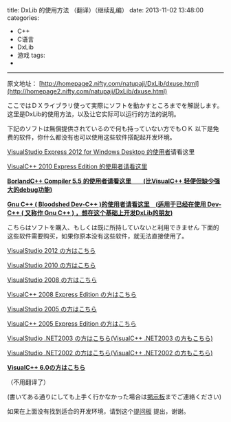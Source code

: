 title: DxLib 的使用方法 （翻译）（继续乱编）
date: 2013-11-02 13:48:00
categories:
- C++
- C语言
- DxLib
- 游戏
tags:
- 
---
原文地址：
[http://homepage2.nifty.com/natupaji/DxLib/dxuse.html](http://homepage2.nifty.com/natupaji/DxLib/dxuse.html)

ここではＤＸライブラリ使って実際にソフトを動かすところまでを解説します。
这里是DxLib的使用方法，以及让它实际可以运行的方法的说明。

下記のソフトは無償提供されているので何も持っていない方でもＯＫ
以下是免费的软件，你什么都没有也可以使用这些软件搭配起开发环境。

[VisualStudio Express 2012 for Windows Desktop 的使用](http://homepage2.nifty.com/natupaji/DxLib/dxuse_vc2012express.html)[者](http://homepage2.nifty.com/natupaji/DxLib/dxuse_vc2012express.html)请看这里

[VisualC++ 2010 Express Edition 的使用者请看这里](http://homepage2.nifty.com/natupaji/DxLib/dxuse_vc2010express.html)

[**BorlandC++ Compiler 5.5 的使用者请看这里　　(比VisualC++ 轻便但缺少强大的debug功能)**](http://homepage2.nifty.com/natupaji/DxLib/dxuse_bcc.html)

[**Gnu C++ ( Bloodshed Dev-C++ )的使用者请看这里　(适用于已经在使用 Dev-C++ ( 又称作 Gnu C++ ) ，想在这个基础上开发DxLib的朋友)**](http://homepage2.nifty.com/natupaji/DxLib/dxuse_gcc.html)

こちらはソフトを購入、もしくは既に所持していないと利用できません
下面的这些软件需要购买，如果你原本没有这些软件，就无法直接使用了。

[VisualStudio 2012 の方はこちら](http://homepage2.nifty.com/natupaji/DxLib/dxuse_vc2012.html)

[VisualStudio 2010 の方はこちら](http://homepage2.nifty.com/natupaji/DxLib/dxuse_vc2010.html)

[VisualStudio 2008 の方はこちら](http://homepage2.nifty.com/natupaji/DxLib/dxuse_vc2008.html)

[VisualC++ 2008 Express Edition の方はこちら](http://homepage2.nifty.com/natupaji/DxLib/dxuse_vc2008express.html)

[VisualStudio 2005 の方はこちら](http://homepage2.nifty.com/natupaji/DxLib/dxuse_vc2005.html)

[VisualC++ 2005 Express Edition の方はこちら](http://homepage2.nifty.com/natupaji/DxLib/dxuse_vc2005express.html)

[VisualStudio .NET2003 の方はこちら(VisualC++ .NET2003 の方もこちら)](http://homepage2.nifty.com/natupaji/DxLib/dxuse_vcnet2003.html)

[VisualStudio .NET2002 の方はこちら(VisualC++ .NET2002 の方もこちら)](http://homepage2.nifty.com/natupaji/DxLib/dxuse_vcnet2002.html)

[**VisualC++ 6.0の方はこちら**](http://homepage2.nifty.com/natupaji/DxLib/dxuse_vc6.html)

（不用翻译了）

(書いてある通りにしても上手く行かなかった場合は[掲示板](http://hpcgi2.nifty.com/natupaji/bbs/patio.cgi?)までご連絡ください)

如果在上面没有找到适合的开发环境，请到这个[提问板](http://hpcgi2.nifty.com/natupaji/bbs/patio.cgi?) 提出，谢谢。







